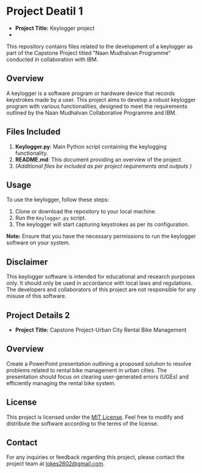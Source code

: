 # Project Deatil 1

- **Project Title:** Keylogger project
- 
This repository contains files related to the development of a keylogger as part of the Capstone Project titled "Naan Mudhalvan Programme" conducted in collaboration with IBM.

## Overview

A keylogger is a software program or hardware device that records keystrokes made by a user. This project aims to develop a robust keylogger program with various functionalities, designed to meet the requirements outlined by the Naan Mudhalvan Collaborative Programme and IBM.

## Files Included

1. **Keylogger.py**: Main Python script containing the keylogging functionality.
2. **README.md**: This document providing an overview of the project.
3. *(Additional files be included as per project requirements and outputs )*

## Usage

To use the keylogger, follow these steps:

1. Clone or download the repository to your local machine.
2. Run the `Keylogger.py` script.
3. The keylogger will start capturing keystrokes as per its configuration.

**Note:** Ensure that you have the necessary permissions to run the keylogger software on your system.

## Disclaimer

This keylogger software is intended for educational and research purposes only. It should only be used in accordance with local laws and regulations. The developers and collaborators of this project are not responsible for any misuse of this software.

## Project Details 2

- **Project Title:** Capstone Project-Urban City Rental Bike Management

## Overview

Create a PowerPoint presentation outlining a proposed solution to resolve problems related to rental bike management in urban cities. The presentation should focus on clearing user-generated errors (UGEs) and efficiently managing the rental bike system.


## License

This project is licensed under the [MIT License](LICENSE). Feel free to modify and distribute the software according to the terms of the license.

## Contact

For any inquiries or feedback regarding this project, please contact the project team at [lokes2602@gmail.com](mailto:lokes2602@gmail.com).
